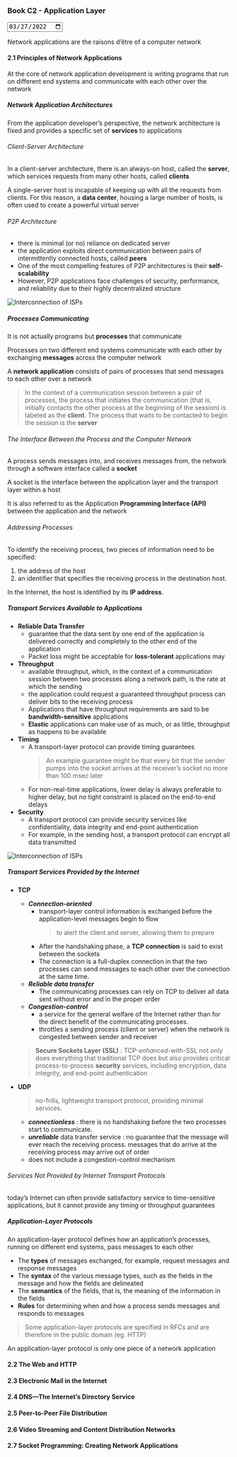 ### Book C2 - Application Layer

<input type="date" value="2022-03-27" />

Network applications are the raisons d’être of a computer network

#### 2.1 Principles of Network Applications

At the core of network application development is writing programs that run on different end systems and communicate with each other over the network

##### Network Application Architectures

From the application developer’s perspective, the network architecture is fixed and provides a specific set of **services** to applications

###### Client-Server Architecture

In a client-server architecture, there is an always-on host, called the **server**, which services requests from many other hosts, called **clients**

A single-server host is incapable of keeping up with all the requests from clients. For this reason, a **data center**, housing a large number of hosts, is often used to create a powerful virtual server

###### P2P Architecture

- there is minimal (or no) reliance on dedicated server
- the application exploits direct communication between pairs of intermittently connected hosts, called **peers**
- One of the most compelling features of P2P architectures is their **self-scalability**
- However, P2P applications face challenges of security, performance, and reliability due to their highly decentralized structure

![Interconnection of ISPs](img/2.2.png)

##### Processes Communicating

It is not actually programs but **processes** that communicate

Processes on two different end systems communicate with each other by exchanging **messages** across the computer network

A **network application** consists of pairs of processes that send messages to each other over a network

> In the context of a communication session between a pair of processes, the process that initiates the communication (that is, initially contacts the other process at the beginning of the session) is labeled as the **client**. The process that waits to be contacted to begin the session is the **server**

###### The Interface Between the Process and the Computer Network

A process sends messages into, and receives messages from, the network through a software interface called a **socket**

A socket is the interface between the application layer and the transport layer within a host

It is also referred to as the Application **Programming Interface (API)** between the application and the network

###### Addressing Processes

To identify the receiving process, two pieces of information need to be specified:

1. the address of the host
2. an identifier that specifies the receiving process in the destination host.

In the Internet, the host is identified by its **IP address**.

##### Transport Services Available to Applications

- **Reliable Data Transfer**
  - guarantee that the data sent by one end of the application is delivered correctly and completely to the other end of the application
  - Packet loss might be acceptable for **loss-tolerant** applications may
- **Throughput**
  - available throughput, which, in the context of a communication session between two processes along a network path, is the rate at which the sending
  - the application could request a guaranteed throughput
    process can deliver bits to the receiving process
  - Applications that have throughput requirements are said to be **bandwidth-sensitive** applications
  - **Elastic** applications can make use of as much, or as little, throughput as happens to be available
- **Timing**
  - A transport-layer protocol can provide timing guarantees
    > An example guarantee might be that every bit that the sender pumps into the socket arrives at the receiver’s socket no more than 100 msec later
  - For non-real-time applications, lower delay is always preferable to higher delay, but no tight constraint is placed on the end-to-end delays
- **Security**
  - A transport protocol can provide security services like confidentiality, data integrity and end-point authentication
  - For example, in the sending host, a transport protocol can encrypt all data transmitted

![Interconnection of ISPs](img/2.4.png)

##### Transport Services Provided by the Internet

- **TCP**

  - **_Connection-oriented_**
    - transport-layer control information is exchanged before the application-level messages begin to flow
      > to alert the client and server, allowing them to prepare
    - After the handshaking phase, a **TCP connection** is said to exist between the sockets
    - The connection is a full-duplex connection in that the two processes can send messages to each other over the connection at the same time.
  - **_Reliable data transfer_**
    - The communicating processes can rely on TCP to deliver all data sent without error and in the proper order
  - **_Congestion-control_**
    - a service for the general welfare of the Internet rather than for the direct benefit of the communicating processes.
    - throttles a sending process (client or server) when the network is congested between sender and receiver

  > **Secure Sockets Layer (SSL)** : TCP-_enhanced_-with-SSL not only does everything that traditional TCP does but also provides critical process-to-process **security** services, including encryption, data integrity, and end-point authentication

- **UDP**
  > no-frills, lightweight transport protocol, providing minimal services.
  - **_connectionless_** : there is no handshaking before the two processes start to communicate.
  - **_unreliable_** data transfer service : no guarantee that the message will ever reach the receiving process. messages that do arrive at the receiving process may arrive out of order
  - does not include a congestion-control mechanism

###### Services Not Provided by Internet Transport Protocols

today’s Internet can often
provide satisfactory service to time-sensitive applications, but it cannot provide any timing or throughput guarantees

##### Application-Layer Protocols

An application-layer protocol defines how an application’s processes, running on different end systems, pass messages to each other

- The **types** of messages exchanged, for example, request messages and response messages
- The **syntax** of the various message types, such as the fields in the message and how the fields are delineated
- The **semantics** of the fields, that is, the meaning of the information in the fields
- **Rules** for determining when and how a process sends messages and responds to messages

> Some application-layer protocols are specified in RFCs and are therefore in the public domain (eg. HTTP)

An application-layer protocol is only one piece of a network application

#### 2.2 The Web and HTTP

#### 2.3 Electronic Mail in the Internet

#### 2.4 DNS—The Internet’s Directory Service

#### 2.5 Peer-to-Peer File Distribution

#### 2.6 Video Streaming and Content Distribution Networks

#### 2.7 Socket Programming: Creating Network Applications
